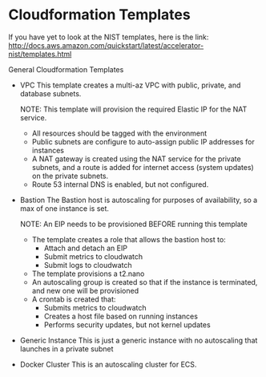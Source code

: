 # Cloudformation Templates

If you have yet to look at the NIST templates, here is the link:
http://docs.aws.amazon.com/quickstart/latest/accelerator-nist/templates.html

General Cloudformation Templates

- VPC
  This template creates a multi-az VPC with public, private, and database subnets.

  NOTE: This template will provision the required Elastic IP for the NAT service.

  * All resources should be tagged with the environment
  * Public subnets are configure to auto-assign public IP addresses for instances
  * A NAT gateway is created using the NAT service for the private subnets,
    and a route is added for internet access (system updates) on the private subnets.
  * Route 53 internal DNS is enabled, but not configured.

- Bastion
  The Bastion host is autoscaling for purposes of availability, so a max of one
  instance is set.  

  NOTE: An EIP needs to be provisioned BEFORE running this template

  * The template creates a role that allows the bastion host to:
    - Attach and detach an EIP
    - Submit metrics to cloudwatch
    - Submit logs to cloudwatch
  * The template provisions a t2.nano
  * An autoscaling group is created so that if the instance is terminated, and new
    one will be provisioned
  * A crontab is created that:
    - Submits metrics to cloudwatch
    - Creates a host file based on running instances
    - Performs security updates, but not kernel updates

- Generic Instance
  This is just a generic instance with no autoscaling that launches in a private
  subnet

- Docker Cluster
  This is an autoscaling cluster for ECS.
